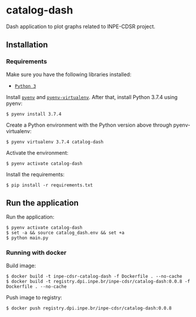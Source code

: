 # catalog-dash

Dash application to plot graphs related to INPE-CDSR project.


## Installation

### Requirements

Make sure you have the following libraries installed:

- [`Python 3`](https://www.python.org/)

Install [`pyenv`](https://github.com/pyenv/pyenv#basic-github-checkout) and [`pyenv-virtualenv`](https://github.com/pyenv/pyenv-virtualenv#installing-as-a-pyenv-plugin). After that, install Python 3.7.4 using pyenv:

```
$ pyenv install 3.7.4
```

Create a Python environment with the Python version above through pyenv-virtualenv:

```
$ pyenv virtualenv 3.7.4 catalog-dash
```

Activate the environment:

```
$ pyenv activate catalog-dash
```

Install the requirements:

```
$ pip install -r requirements.txt
```


## Run the application

Run the application:

```
$ pyenv activate catalog-dash
$ set -a && source catalog_dash.env && set +a
$ python main.py
```


### Running with docker

Build image:

```
$ docker build -t inpe-cdsr-catalog-dash -f Dockerfile . --no-cache
$ docker build -t registry.dpi.inpe.br/inpe-cdsr/catalog-dash:0.0.8 -f Dockerfile . --no-cache
```

Push image to registry:

```
$ docker push registry.dpi.inpe.br/inpe-cdsr/catalog-dash:0.0.8
```
